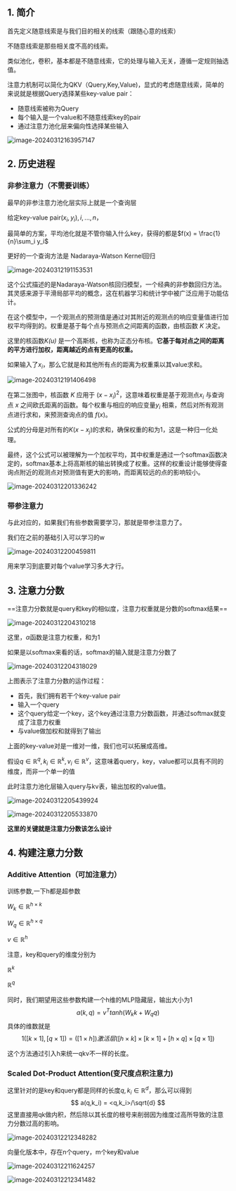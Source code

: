 ## 1. 简介

首先定义随意线索是与我们目的相关的线索（跟随心意的线索）

不随意线索是那些相关度不高的线索。



类似池化，卷积，基本都是不随意线索，它的处理与输入无关，遵循一定规则抽选值。



注意力机制可以简化为QKV（Query,Key,Value)，显式的考虑随意线索，简单的来说就是根据Query选择某些key-value pair：

* 随意线索被称为Query
* 每个输入是一个value和不随意线索key的pair
* 通过注意力池化层来偏向性选择某些输入

![image-20240312163957147](./assets/image-20240312163957147.png)







## 2. 历史进程

### 非参注意力（不需要训练）

最早的非参注意力池化层实际上就是一个查询层

给定key-value pair$(x_i,y_i),i,...,n$​，

最简单的方案，平均池化就是不管你输入什么key，获得的都是$f(x) = \frac{1}{n}\sum_i y_i$





更好的一个查询方法是   Nadaraya-Watson Kernel回归

![image-20240312191153531](./assets/image-20240312191153531.png)

这个公式描述的是Nadaraya-Watson核回归模型，一个经典的非参数回归方法。其灵感来源于平滑局部平均的概念，这在机器学习和统计学中被广泛应用于功能估计。

在这个模型中，一个观测点的预测值是通过对其附近的观测点的响应变量值进行加权平均得到的。权重是基于每个点与预测点之间距离的函数，由核函数 *K* 决定。

这里的核函数*K(u)* 是一个高斯核，也称为正态分布核。**它基于每对点之间的距离的平方进行加权，距离越近的点有更高的权重。**

如果输入了$x_i$，那么它就是和其他所有点的距离为权重乘以其value求和。

![image-20240312191406498](./assets/image-20240312191406498.png)

在第二张图中，核函数 *K* 应用于 $(x-x_i)^2$，这意味着权重是基于观测点$x_i$ 与查询点 $x$ 之间欧氏距离的函数。每个权重与相应的响应变量$y_i$ 相乘，然后对所有观测点进行求和，来预测查询点的值 $f(x)$。

公式的分母是对所有的$K(x-x_j)$的求和，确保权重的和为1，这是一种归一化处理。

最终，这个公式可以被理解为一个加权平均，其中权重是通过一个softmax函数决定的，softmax基本上将高斯核的输出转换成了权重。这样的权重设计能够使得查询点附近的观测点对预测值有更大的影响，而距离较远的点的影响较小。

![image-20240312201336242](./assets/image-20240312201336242.png)





### 带参注意力

与此对应的，如果我们有些参数需要学习，那就是带参注意力了。

我们在之前的基础引入可以学习的w

![image-20240312200459811](./assets/image-20240312200459811.png)

用来学习到底要对每个value学习多大才行。







## 3. 注意力分数

==注意力分数就是query和key的相似度，注意力权重就是分数的softmax结果==

![image-20240312204310218](./assets/image-20240312204310218.png)

这里，$\alpha$函数是注意力权重，和为1

如果是以softmax来看的话，softmax的输入就是注意力分数了

![image-20240312204318029](./assets/image-20240312204318029.png)

上图表示了注意力分数的运作过程：

* 首先，我们拥有若干个key-value pair
* 输入一个query
* 这个query给定一个key，这个key通过注意力分数函数，并通过softmax就变成了注意力权重
* 与value做加权和就得到了输出





上面的key-value对是一维对一维，我们也可以拓展成高维。 

假设$q\in \mathbb{R}^q , k_i\in \mathbb{R}^k, v_i\in\mathbb{R}^v$，这意味着query，key，value都可以具有不同的维度，而非一个单一的值

此时注意力池化层输入query与kv表，输出加权的value值。

![image-20240312205439924](./assets/image-20240312205439924.png)

![image-20240312205533870](./assets/image-20240312205533870.png)

**这里的关键就是注意力分数该怎么设计**







## 4. 构建注意力分数

### Additive Attention（可加注意力）

训练参数,一下h都是超参数

$W_k\in \mathbb{R}^{h\times k}$​

$W_q\in \mathbb{R}^{h\times q}$

$v \in \mathbb{R}^{h}$

注意，key和query的维度分别为

$\mathbb{R}^k$

$\mathbb{R}^q$

同时，我们期望用这些参数构建一个h维的MLP隐藏层，输出大小为1
$$
a(k,q) = v^T tanh(W_k k+W_q q)
$$
具体的维数就是
$$
1([k\times1],[q\times1]) = ([1\times h])激活层([h\times k] \times [k \times 1] + [h\times q]\times [q \times 1])
$$


这个方法通过引入h来统一qkv不一样的长度。









### Scaled Dot-Product Attention(变尺度点积注意力)

这里针对的是key和query都是同样的长度$q,k_i\in \mathbb{R}^d$，那么可以得到
$$
a(q,k_i) = <q,k_i>/\sqrt{d}
$$
这里直接用qk做内积，然后除以其长度的根号来削弱因为维度过高所导致的注意力分数过高的影响。

![image-20240312212348282](./assets/image-20240312212348282.png)

向量化版本中，存在n个query，m个key和value

![image-20240312211624257](./assets/image-20240312211624257.png)

![image-20240312212341482](./assets/image-20240312212341482.png)